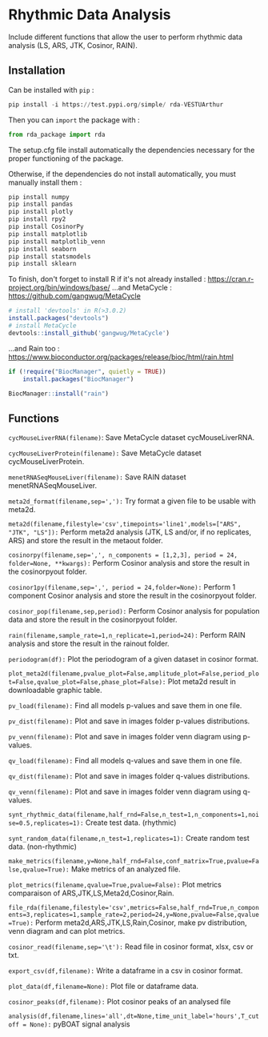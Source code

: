# Rhythmic Data Analysis

Include different functions that allow the user to perform rhythmic data analysis (LS, ARS, JTK, Cosinor, RAIN).

## Installation

 Can be installed with ``pip`` :
```python
pip install -i https://test.pypi.org/simple/ rda-VESTUArthur
```
Then you can ``import`` the package with :
```python
from rda_package import rda
```
The setup.cfg file install automatically the dependencies necessary for the proper functioning of the package.

Otherwise, if the dependencies do not install automatically, you must manually install them :
```python
pip install numpy
pip install pandas
pip install plotly
pip install rpy2
pip install CosinorPy
pip install matplotlib
pip install matplotlib_venn
pip install seaborn
pip install statsmodels
pip install sklearn
```
To finish, don't forget to install R if it's not already installed : https://cran.r-project.org/bin/windows/base/ 
...and MetaCycle : https://github.com/gangwug/MetaCycle
```R
# install 'devtools' in R(>3.0.2)
install.packages("devtools")
# install MetaCycle
devtools::install_github('gangwug/MetaCycle')
```

...and Rain too : https://www.bioconductor.org/packages/release/bioc/html/rain.html
```R
if (!require("BiocManager", quietly = TRUE))
    install.packages("BiocManager")

BiocManager::install("rain")
```

## Functions

`cycMouseLiverRNA(filename)`:
    Save MetaCycle dataset cycMouseLiverRNA.
    
``cycMouseLiverProtein(filename):``
    Save MetaCycle dataset cycMouseLiverProtein.
    
``menetRNASeqMouseLiver(filename):``
    Save RAIN dataset menetRNASeqMouseLiver.
    
``meta2d_format(filename,sep=','):``
    Try format a given file to be usable with meta2d.
    
``meta2d(filename,filestyle='csv',timepoints='line1',models=["ARS", "JTK", "LS"]):``
    Perform meta2d analysis (JTK, LS and/or, if no replicates, ARS) and store the result in the metaout folder.

``cosinorpy(filename,sep=',', n_components = [1,2,3], period = 24, folder=None, **kwargs):``
    Perform Cosinor analysis and store the result in the cosinorpyout folder.

``cosinor1py(filename,sep=',', period = 24,folder=None):``
    Perform 1 component Cosinor analysis and store the result in the cosinorpyout folder.

``cosinor_pop(filename,sep,period):``
    Perform Cosinor analysis for population data and store the result in the cosinorpyout folder.

``rain(filename,sample_rate=1,n_replicate=1,period=24):``
    Perform RAIN analysis and store the result in the rainout folder.
    
``periodogram(df):``
    Plot the periodogram of a given dataset in cosinor format.

``plot_meta2d(filename,pvalue_plot=False,amplitude_plot=False,period_plot=False,qvalue_plot=False,phase_plot=False):``
    Plot meta2d result in downloadable graphic table.

``pv_load(filename):``
    Find all models p-values and save them in one file.

``pv_dist(filename):``
    Plot and save in images folder p-values distributions.

``pv_venn(filename):``
    Plot and save in images folder venn diagram using p-values.

``qv_load(filename):``
    Find all models q-values and save them in one file.

``qv_dist(filename):``
    Plot and save in images folder q-values distributions.
   
``qv_venn(filename):``
    Plot and save in images folder venn diagram using q-values.

``synt_rhythmic_data(filename,half_rnd=False,n_test=1,n_components=1,noise=0.5,replicates=1):``
    Create test data.  (rhythmic)

``synt_random_data(filename,n_test=1,replicates=1):``
    Create random test data.  (non-rhythmic)

``make_metrics(filename,y=None,half_rnd=False,conf_matrix=True,pvalue=False,qvalue=True):``
    Make metrics of an analyzed file.

``plot_metrics(filename,qvalue=True,pvalue=False):``
    Plot metrics comparaison of ARS,JTK,LS,Meta2d,Cosinor,Rain.

``file_rda(filename,filestyle='csv',metrics=False,half_rnd=True,n_components=3,replicates=1,sample_rate=2,period=24,y=None,pvalue=False,qvalue=True):``
    Perform meta2d,ARS,JTK,LS,Rain,Cosinor, make pv distribution, venn diagram and can plot metrics.

``cosinor_read(filename,sep='\t'):``
    Read file in cosinor format, xlsx, csv or txt.

``export_csv(df,filename):``
    Write a dataframe in a csv in cosinor format.

``plot_data(df,filename=None):``
    Plot file or dataframe data.

``cosinor_peaks(df,filename):``
    Plot cosinor peaks of an analysed file

``analysis(df,filename,lines='all',dt=None,time_unit_label='hours',T_cutoff = None):``
    pyBOAT signal analysis